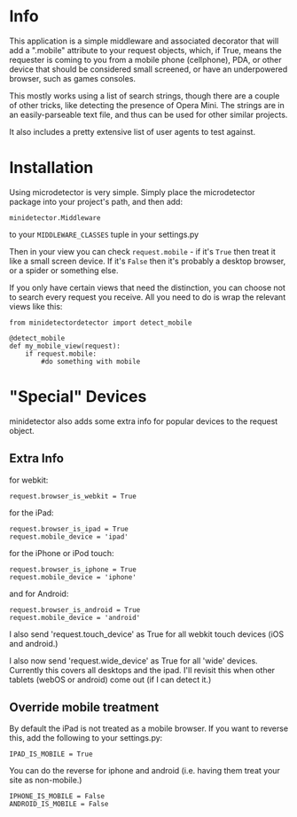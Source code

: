 Info
====

This application is a simple middleware and associated decorator that will add a ".mobile" attribute to your request objects, which, if True, means the requester is coming to you from a mobile phone (cellphone), PDA, or other device that should be considered small screened, or have an underpowered browser, such as games consoles.

This mostly works using a list of search strings, though there are a couple of other tricks, like detecting the presence of Opera Mini. The strings are in an easily-parseable text file, and thus can be used for other similar projects.

It also includes a pretty extensive list of user agents to test against.

Installation
============

Using microdetector is very simple. Simply place the microdetector package into your project's path, and then add:

	minidetector.Middleware

to your `MIDDLEWARE_CLASSES` tuple in your settings.py

Then in your view you can check `request.mobile` - if it's `True` then treat it like a small screen device. If it's `False` then it's probably a desktop browser, or a spider or something else.

If you only have certain views that need the distinction, you can choose not to search every request you receive. All you need to do is wrap the relevant views like this:

	from minidetectordetector import detect_mobile

	@detect_mobile
	def my_mobile_view(request):
		if request.mobile:
			#do something with mobile

"Special" Devices
=================

minidetector also adds some extra info for popular devices to the request object.

Extra Info
----------

for webkit:

	request.browser_is_webkit = True

for the iPad:

	request.browser_is_ipad = True
	request.mobile_device = 'ipad'

for the iPhone or iPod touch:

	request.browser_is_iphone = True
	request.mobile_device = 'iphone'

and for Android:

	request.browser_is_android = True
	request.mobile_device = 'android'

I also send 'request.touch_device' as True for all webkit touch devices (iOS and android.)

I also now send 'request.wide_device' as True for all 'wide' devices. Currently this covers all desktops and the ipad. I'll revisit this when other tablets (webOS or android) come out (if I can detect it.)

Override mobile treatment
-------------------------

By default the iPad is not treated as a mobile browser. If you want to reverse this, add the following to your settings.py:

	IPAD_IS_MOBILE = True

You can do the reverse for iphone and android (i.e. having them treat your site as non-mobile.)

	IPHONE_IS_MOBILE = False
	ANDROID_IS_MOBILE = False